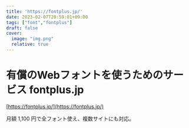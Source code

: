 ```yaml
---
title: 'https://fontplus.jp/'
date: 2023-02-07T20:59:01+09:00
tags: ["font","fontplus"]
draft: false
cover:
  image: "img.png"
  relative: true
---
```


# 有償のWebフォントを使うためのサービス fontplus.jp

[https://fontplus.jp/](https://fontplus.jp/)

月額 1,100 円で全フォント使え、複数サイトにも対応。